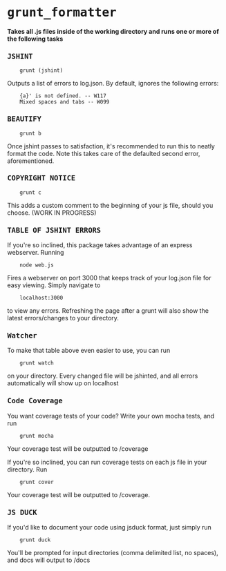 <tt>grunt_formatter</tt>
===============

**Takes all .js files inside of the working directory and runs one or more of the following tasks**

### <tt>JSHINT</tt>

		grunt (jshint)

Outputs a list of errors to log.json.  By default, ignores the following errors:

		{a}' is not defined. -- W117
		Mixed spaces and tabs -- W099
		
### <tt>BEAUTIFY</tt>

		grunt b
		
Once jshint passes to satisfaction, it's recommended to run this to neatly format the code.  Note this takes care of the defaulted second error, aforementioned. 
		
### <tt>COPYRIGHT NOTICE</tt>

		grunt c

This adds a custom comment to the beginning of your js file, should you choose.   (WORK IN PROGRESS)

### <tt>TABLE OF JSHINT ERRORS</tt>

If you're so inclined, this package takes advantage of an express webserver.  Running

		node web.js
		
Fires a webserver on port 3000 that keeps track of your log.json file for easy viewing.  Simply navigate to

		localhost:3000

to view any errors.  Refreshing the page after a grunt will also show the latest errors/changes to your directory.

### <tt>Watcher</tt>

To make that table above even easier to use, you can run

		grunt watch
		
on your directory.  Every changed file will be jshinted, and all errors automatically will show up on localhost

### <tt>Code Coverage</tt>

You want coverage tests of your code?  Write your own mocha tests, and run

		grunt mocha

Your coverage test will be outputted to /coverage

If you're so inclined, you can run coverage tests on each js file in your directory.  Run

		grunt cover

Your coverage test will be outputted to /coverage.

### <tt>JS DUCK</tt>

If you'd like to document your code using jsduck format, just simply run

		grunt duck
		
You'll be prompted for input directories (comma delimited list, no spaces), and docs will output to /docs
